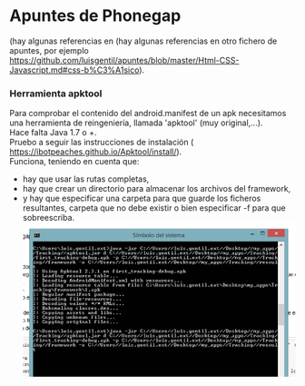 # Apuntes de Phonegap

(hay algunas referencias en (hay algunas referencias en otro fichero de apuntes, por ejemplo https://github.com/luisgentil/apuntes/blob/master/Html-CSS-Javascript.md#css-b%C3%A1sico).

### Herramienta apktool

Para comprobar el contenido del android.manifest de un apk necesitamos una herramienta de reingeniería, llamada 'apktool' (muy original,...).  
Hace falta Java 1.7 o +.  
Pruebo a seguir las instrucciones de instalación ( https://ibotpeaches.github.io/Apktool/install/).  
Funciona, teniendo en cuenta que:  
- hay que usar las rutas completas,  
- hay que crear un directorio para almacenar los archivos del framework,  
- y hay que especificar una carpeta para que guarde los ficheros resultantes, carpeta que no debe existir o bien especificar -f para que sobreescriba.  
![instrucciones_apktool.jpg](imagenes/instrucciones_apktool.jpg)  

